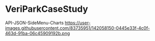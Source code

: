 # VeriParkCaseStudy
API-JSON-SideMenu-Charts
https://user-images.githubusercontent.com/83735951/142058150-0445e33f-4c0f-463d-91ba-06c45909192b.png
